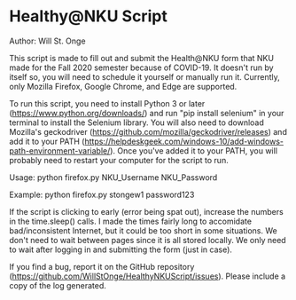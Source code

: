 # Healthy@NKU Script

Author: Will St. Onge

This script is made to fill out and submit the Health@NKU form that NKU made for the Fall 2020 semester because of COVID-19.
It doesn't run by itself so, you will need to schedule it yourself or manually run it.
Currently, only Mozilla Firefox, Google Chrome, and Edge are supported.

To run this script, you need to install Python 3 or later (https://www.python.org/downloads/) and run "pip install selenium" in your terminal to install the Selenium library.
You will also need to download Mozilla's geckodriver (https://github.com/mozilla/geckodriver/releases) and add it to your PATH (https://helpdeskgeek.com/windows-10/add-windows-path-environment-variable/).
Once you've added it to your PATH, you will probably need to restart your computer for the script to run.
 
Usage: python firefox.py NKU_Username NKU_Password
 
Example: python firefox.py stongew1 password123
 
If the script is clicking to early (error being spat out), increase the numbers in the time.sleep() calls.
I made the times fairly long to accomidate bad/inconsistent Internet, but it could be too short in some situations. 
We don't need to wait between pages since it is all stored locally. We only need to wait after logging in and submitting the form (just in case).

If you find a bug, report it on the GitHub repository (https://github.com/WillStOnge/HealthyNKUScript/issues). Please include a copy of the log generated.